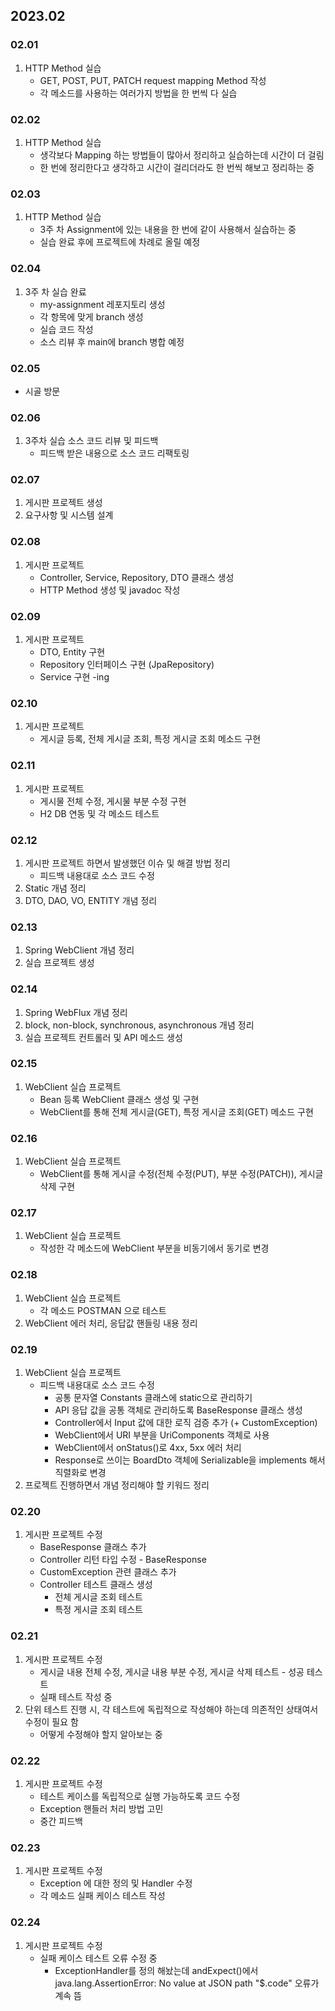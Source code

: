 ## 2023.02
### 02.01
1. HTTP Method 실습
    + GET, POST, PUT, PATCH request mapping Method 작성
    + 각 메소드를 사용하는 여러가지 방법을 한 번씩 다 실습
### 02.02
1. HTTP Method 실습
    + 생각보다 Mapping 하는 방법들이 많아서 정리하고 실습하는데 시간이 더 걸림
    + 한 번에 정리한다고 생각하고 시간이 걸리더라도 한 번씩 해보고 정리하는 중
### 02.03
1. HTTP Method 실습
   + 3주 차 Assignment에 있는 내용을 한 번에 같이 사용해서 실습하는 중
   + 실습 완료 후에 프로젝트에 차례로 올릴 예정
### 02.04
1. 3주 차 실습 완료 
   + my-assignment 레포지토리 생성 
   + 각 항목에 맞게 branch 생성 
   + 실습 코드 작성
   + 소스 리뷰 후 main에 branch 병합 예정
### 02.05
- 시골 방문
### 02.06
1. 3주차 실습 소스 코드 리뷰 및 피드백
   + 피드백 받은 내용으로 소스 코드 리팩토링
### 02.07
1. 게시판 프로젝트 생성
2. 요구사항 및 시스템 설계
### 02.08
1. 게시판 프로젝트
    + Controller, Service, Repository, DTO 클래스 생성
    + HTTP Method 생성 및 javadoc 작성
### 02.09
1. 게시판 프로젝트
    + DTO, Entity 구현
    + Repository 인터페이스 구현 (JpaRepository)
    + Service 구현 -ing
### 02.10
1. 게시판 프로젝트
   + 게시글 등록, 전체 게시글 조회, 특정 게시글 조회 메소드 구현
### 02.11
1. 게시판 프로젝트
   + 게시물 전체 수정, 게시물 부분 수정 구현
   + H2 DB 연동 및 각 메소드 테스트
### 02.12
1. 게시판 프로젝트 하면서 발생했던 이슈 및 해결 방법 정리
   + 피드백 내용대로 소스 코드 수정
2. Static 개념 정리
3. DTO, DAO, VO, ENTITY 개념 정리
### 02.13
1. Spring WebClient 개념 정리
2. 실습 프로젝트 생성
### 02.14
1. Spring WebFlux 개념 정리
2. block, non-block, synchronous, asynchronous 개념 정리
3. 실습 프로젝트 컨트롤러 및 API 메소드 생성
### 02.15
1. WebClient 실습 프로젝트
    + Bean 등록 WebClient 클래스 생성 및 구현
    + WebClient를 통해 전체 게시글(GET), 특정 게시글 조회(GET) 메소드 구현 
### 02.16
1. WebClient 실습 프로젝트
    + WebClient를 통해 게시글 수정(전체 수정(PUT), 부분 수정(PATCH)), 게시글 삭제 구현
### 02.17
1. WebClient 실습 프로젝트
    + 작성한 각 메소드에 WebClient 부분을 비동기에서 동기로 변경
### 02.18
1. WebClient 실습 프로젝트
    + 각 메소드 POSTMAN 으로 테스트
2. WebClient 에러 처리, 응답값 핸들링 내용 정리
### 02.19
1. WebClient 실습 프로젝트
    + 피드백 내용대로 소스 코드 수정
       + 공통 문자열 Constants 클래스에 static으로 관리하기
       + API 응답 값을 공통 객체로 관리하도록 BaseResponse 클래스 생성
       + Controller에서 Input 값에 대한 로직 검증 추가 (+ CustomException)
       + WebClient에서 URI 부분을 UriComponents 객체로 사용
       + WebClient에서 onStatus()로 4xx, 5xx 에러 처리
       + Response로 쓰이는 BoardDto 객체에 Serializable을 implements 해서 직렬화로 변경
2. 프로젝트 진행하면서 개념 정리해야 할 키워드 정리
### 02.20
1. 게시판 프로젝트 수정
    + BaseResponse 클래스 추가
    + Controller 리턴 타입 수정 - BaseResponse
    + CustomException 관련 클래스 추가
    + Controller 테스트 클래스 생성
      + 전체 게시글 조회 테스트
      + 특정 게시글 조회 테스트
### 02.21
1. 게시판 프로젝트 수정
    + 게시글 내용 전체 수정, 게시글 내용 부분 수정, 게시글 삭제 테스트 - 성공 테스트
    + 실패 테스트 작성 중
2. 단위 테스트 진행 시, 각 테스트에 독립적으로 작성해야 하는데 의존적인 상태여서 수정이 필요 함
    + 어떻게 수정해야 할지 알아보는 중
### 02.22
1. 게시판 프로젝트 수정
    + 테스트 케이스를 독립적으로 실행 가능하도록 코드 수정
    + Exception 핸들러 처리 방법 고민
    + 중간 피드백
### 02.23
1. 게시판 프로젝트 수정
    + Exception 에 대한 정의 및 Handler 수정
    + 각 메소드 실패 케이스 테스트 작성
### 02.24
1. 게시판 프로젝트 수정
    + 실패 케이스 테스트 오류 수정 중
      + ExceptionHandler를 정의 해놨는데 andExpect()에서 </br> java.lang.AssertionError: No value at JSON path "$.code" 오류가 계속 뜸